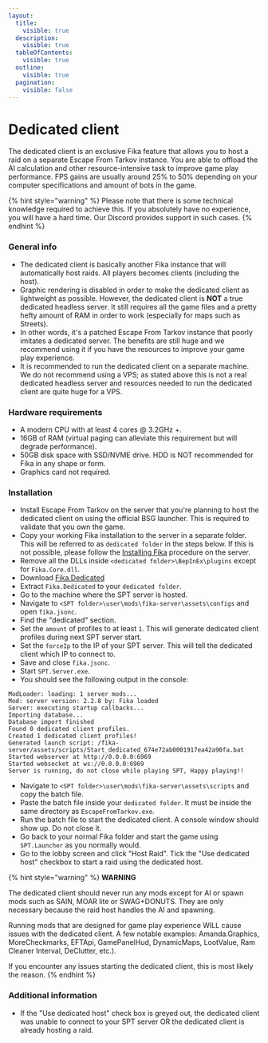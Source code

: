 ```yaml
---
layout:
  title:
    visible: true
  description:
    visible: true
  tableOfContents:
    visible: true
  outline:
    visible: true
  pagination:
    visible: false
---
```


# Dedicated client

The dedicated client is an exclusive Fika feature that allows you to host a raid on a separate Escape From Tarkov instance. You are able to offload the AI calculation and other resource-intensive task to improve game play performance. FPS gains are usually around 25% to 50% depending on your computer specifications and amount of bots in the game.

{% hint style="warning" %}
Please note that there is some technical knowledge required to achieve this. If you absolutely have no experience, you will have a hard time. Our Discord provides support in such cases.
{% endhint %}

### General info

* The dedicated client is basically another Fika instance that will automatically host raids. All players becomes clients (including the host).
* Graphic rendering is disabled in order to make the dedicated client as lightweight as possible. However, the dedicated client is **NOT** a true dedicated headless server. It still requires all the game files and a pretty hefty amount of RAM in order to work (especially for maps such as Streets).
* In other words, it's a patched Escape From Tarkov instance that poorly imitates a dedicated server. The benefits are still huge and we recommend using it if you have the resources to improve your game play experience.
* It is recommended to run the dedicated client on a separate machine. We do not recommend using a VPS; as stated above this is not a real dedicated headless server and resources needed to run the dedicated client are quite huge for a VPS.

### Hardware requirements

* A modern CPU with at least 4 cores @ 3.2GHz +.
* 16GB of RAM (virtual paging can alleviate this requirement but will degrade performance).
* 50GB disk space with SSD/NVME drive. HDD is NOT recommended for Fika in any shape or form.
* Graphics card not required.

### Installation

* Install Escape From Tarkov on the server that you're planning to host the dedicated client on using the official BSG launcher. This is required to validate that you own the game.
* Copy your working Fika installation to the server in a separate folder. This will be referred to as `dedicated folder` in the steps below. If this is not possible, please follow the [Installing Fika](../installing-fika/) procedure on the server.
* Remove all the DLLs inside `<dedicated folder>\BepInEx\plugins` except for `Fika.Core.dll`.
* Download [Fika.Dedicated](https://github.com/project-fika/Fika-Dedicated/releases/latest)
* Extract `Fika.Dedicated` to your `dedicated folder`.
* Go to the machine where the SPT server is hosted.
* Navigate to `<SPT folder>\user\mods\fika-server\assets\configs` and open `fika.jsonc`.
* Find the "dedicated" section.
* Set the `amount` of profiles to at least `1`. This will generate dedicated client profiles during next SPT server start.
* Set the `forceIp` to the IP of your SPT server. This will tell the dedicated client which IP to connect to.
* Save and close `fika.jsonc`.
* Start `SPT.Server.exe`.
* You should see the following output in the console:

```
ModLoader: loading: 1 server mods...
Mod: server version: 2.2.8 by: Fika loaded
Server: executing startup callbacks...
Importing database...
Database import finished
Found 0 dedicated client profiles.
Created 1 dedicated client profiles!
Generated launch script: /fika-server/assets/scripts/Start_dedicated_674e72ab0001917ea42a90fa.bat
Started webserver at http://0.0.0.0:6969
Started websocket at ws://0.0.0.0:6969
Server is running, do not close while playing SPT, Happy playing!!
```

* Navigate to `<SPT folder>\user\mods\fika-server\assets\scripts` and copy the batch file.
* Paste the batch file inside your `dedicated folder`. It must be inside the same directory as `EscapeFromTarkov.exe`.
* Run the batch file to start the dedicated client. A console window should show up. Do not close it.
* Go back to your normal Fika folder and start the game using `SPT.Launcher` as you normally would.
* Go to the lobby screen and click "Host Raid". Tick the "Use dedicated host" checkbox to start a raid using the dedicated host.

{% hint style="warning" %}
**WARNING**

The dedicated client should never run any mods except for AI or spawn mods such as SAIN, MOAR lite or SWAG+DONUTS. They are only necessary because the raid host handles the AI and spawning.

Running mods that are designed for game play experience WILL cause issues with the dedicated client. A few notable examples: Amanda.Graphics, MoreCheckmarks, EFTApi, GamePanelHud, DynamicMaps, LootValue, Ram Cleaner Interval, DeClutter, etc.).

If you encounter any issues starting the dedicated client, this is most likely the reason.
{% endhint %}

### Additional information

* If the "Use dedicated host" check box is greyed out, the dedicated client was unable to connect to your SPT server OR the dedicated client is already hosting a raid.
